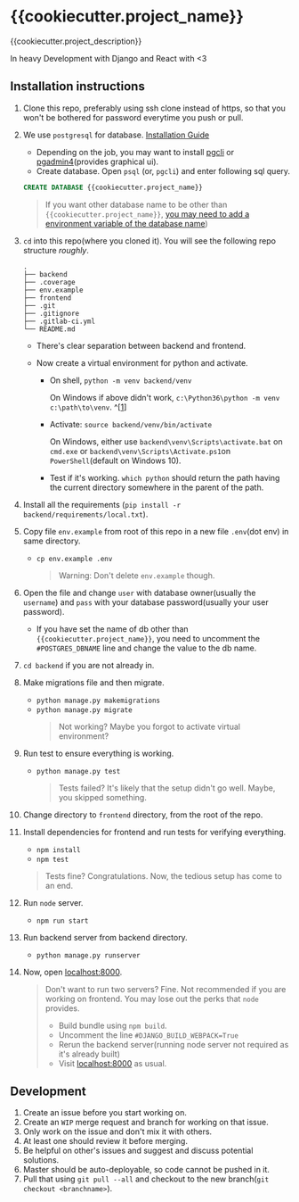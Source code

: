 # {{cookiecutter.project_name}}

{{cookiecutter.project_description}}

In heavy Development with Django and React with <3

## Installation instructions

1.  Clone this repo, preferably using ssh clone instead of https,
    so that you won't be bothered for password everytime you push or pull.
2.  We use `postgresql` for database. [Installation Guide](https://www.postgresql.org/download/)
    - Depending on the job, you may want to install [pgcli](https://github.com/dbcli/pgcli)
      or [pgadmin4](https://www.pgadmin.org/download/)(provides graphical ui).
    - Create database. Open `psql` (or, `pgcli`) and enter following sql query.
    ```sql
    CREATE DATABASE {{cookiecutter.project_name}}
    ```
    > If you want other database name to be other than `{{cookiecutter.project_name}}`,
    > [you may need to add a environment variable of the database name](#custom-db-name))
3.  `cd` into this repo(where you cloned it). You will see the following repo structure _roughly_.

        .
        ├── backend
        ├── .coverage
        ├── env.example
        ├── frontend
        ├── .git
        ├── .gitignore
        ├── .gitlab-ci.yml
        └── README.md

    - There's clear separation between backend and frontend.
    - Now create a virtual environment for python and activate.

      - On shell, `python -m venv backend/venv`

        On Windows if above didn't work, `c:\Python36\python -m venv c:\path\to\venv`. ^[[1](https://docs.python.org/3/library/venv.html)]

      - Activate: `source backend/venv/bin/activate`

        On Windows, either use `backend\venv\Scripts\activate.bat` on `cmd.exe` or `backend\venv\Scripts\Activate.ps1`on `PowerShell`(default on Windows 10).

      - Test if it's working. `which python` should return the path having the current directory somewhere in the parent of the path.

4.  Install all the requirements (`pip install -r backend/requirements/local.txt`).

5.  Copy file `env.example` from root of this repo in a new file `.env`(dot env) in same directory.

    - `cp env.example .env`
      > Warning: Don't delete `env.example` though.

6.  Open the file and change `user` with database owner(usually the `username`) and `pass` with your database password(usually your user password).
    - <a name="custom-db-name"></a> If you have set the name of db other than `{{cookiecutter.project_name}}`, you need to uncomment the `#POSTGRES_DBNAME` line and change the value to the db name.
7.  `cd backend` if you are not already in.
8.  Make migrations file and then migrate.
    - `python manage.py makemigrations`
    - `python manage.py migrate`
      > Not working? Maybe you forgot to activate virtual environment?
9.  Run test to ensure everything is working.
    - `python manage.py test`
      > Tests failed? It's likely that the setup didn't go well. Maybe, you skipped something.
10. Change directory to `frontend` directory, from the root of the repo.

11. Install dependencies for frontend and run tests for verifying everything.

    - `npm install`
    - `npm test`

    > Tests fine? Congratulations. Now, the tedious setup has come to an end.

12. Run `node` server.

    - `npm run start`

13. Run backend server from backend directory.

    - `python manage.py runserver`

14. Now, open [localhost:8000](http://localhost:8000).

    > Don't want to run two servers? Fine.
    > Not recommended if you are working on frontend.
    > You may lose out the perks that `node` provides.
    >
    > - Build bundle using `npm build`.
    > - Uncomment the line `#DJANGO_BUILD_WEBPACK=True`
    > - Rerun the backend server(running node server not required as it's already built)
    > - Visit [localhost:8000](http://localhost:8000) as usual.

## Development

1.  Create an issue before you start working on.
2.  Create an `WIP` merge request and branch for working on that issue.
3.  Only work on the issue and don't mix it with others.
4.  At least one should review it before merging.
5.  Be helpful on other's issues and suggest and discuss potential solutions.
6.  Master should be auto-deployable, so code cannot be pushed in it.
7.  Pull that using `git pull --all` and checkout to the new branch(`git checkout <branchname>`).

